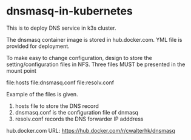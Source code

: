 # dnsmasq-in-kubernetes

This is to deploy DNS service in k3s cluster.

The dnsmasq container image is stored in hub.docker.com. YML file is provided for deployment. 

To make easy to change configuration, design to store the setting/configuration files in NFS. Three files MUST be presented in the mount point

file:hosts
file:dnsmasq.conf
file:resolv.conf

Example of the files is given. 

1. hosts file to store the DNS record
2. dnsmasq.conf is the configuration file of dnmasq
3. resolv.conf records the DNS forwarder IP adddress


hub.docker.com URL:
https://hub.docker.com/r/cwalterhk/dnsmasq

